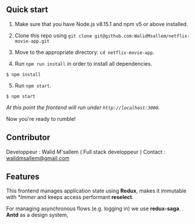 ## Quick start

1.  Make sure that you have Node.js v8.15.1 and npm v5 or above installed.
2.  Clone this repo using `git clone git@github.com:WalidMsallem/netflix-movie-app.git` 
3.  Move to the appropriate directory: `cd netflix-movie-app`.
 
4.  Run `npm run install` in order to install all dependencies. 
````
$ npm install
````
5.  Run `npm start`.
````
$ npm start
````
 
 _At this point the frontend will run under `http://localhost:3000`._
 
Now you're ready to rumble!

## Contributor
Developpeur : Walid M'sallem ( Full stack developpeur ) 
Contact : walidmsallem@gmail.com 

## Features

This frontend manages application state using **Redux**, makes it
immutable with  **Immer* and keeps access performant  **reselect**.

For managing asynchronous flows (e.g. logging in) we use **redux-saga**.
.
**Antd**  as a design system, 
